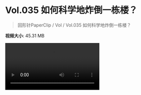 # Vol.035 如何科学地炸倒一栋楼？

> 回形针PaperClip / Vol / Vol.035 如何科学地炸倒一栋楼？

**视频大小**: 45.31 MB

<div class="video"><video src="https://file.hsyhx.top/archive/PaperClip/Vol/035.mp4" controls preload>🤔 您的浏览器不支持 video 标签</video></div>